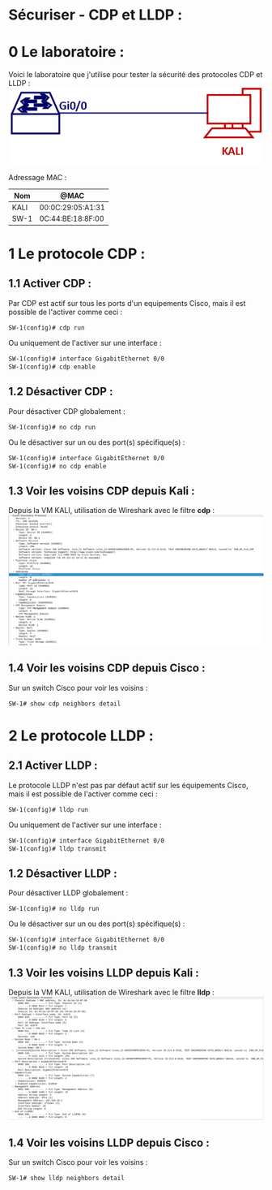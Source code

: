 # Sécuriser - CDP et LLDP :

# 0 Le laboratoire :
Voici le laboratoire que j'utilise pour tester la sécurité des protocoles CDP et LLDP :
![img](../images/CDP-LLDP/networkPlan.png)

Adressage MAC :

Nom | @MAC 
---|---
KALI | 00:0C:29:05:A1:31 |
SW-1 | 0C:44:BE:18:8F:00 |

# 1 Le protocole CDP :
## 1.1 Activer CDP :
Par CDP est actif sur tous les ports d'un equipements Cisco, mais il est possible de l'activer comme ceci :
````text
SW-1(config)# cdp run
````

Ou uniquement de l'activer sur une interface :
````text
SW-1(config)# interface GigabitEthernet 0/0
SW-1(config)# cdp enable
````

## 1.2 Désactiver CDP :
Pour désactiver CDP globalement :
````text
SW-1(config)# no cdp run
````

Ou le désactiver sur un ou des port(s) spécifique(s) :
````text
SW-1(config)# interface GigabitEthernet 0/0
SW-1(config)# no cdp enable
````

## 1.3 Voir les voisins CDP depuis Kali :
Depuis la VM KALI, utilisation de  Wireshark avec le filtre **cdp** :
![img](../images/CDP-LLDP/cdp.png)

## 1.4 Voir les voisins CDP depuis Cisco :
Sur un switch Cisco pour voir les voisins :
````text
SW-1# show cdp neighbors detail
````

# 2 Le protocole LLDP :
## 2.1 Activer LLDP :
Le protocole LLDP n'est pas par défaut actif sur les équipements Cisco, mais il est possible de l'activer comme ceci :
````text
SW-1(config)# lldp run
````

Ou uniquement de l'activer sur une interface :
````text
SW-1(config)# interface GigabitEthernet 0/0
SW-1(config)# lldp transmit
````

## 1.2 Désactiver LLDP :
Pour désactiver LLDP globalement :
````text
SW-1(config)# no lldp run
````

Ou le désactiver sur un ou des port(s) spécifique(s) :
````text
SW-1(config)# interface GigabitEthernet 0/0
SW-1(config)# no lldp transmit
````

## 1.3 Voir les voisins LLDP depuis Kali :
Depuis la VM KALI, utilisation de  Wireshark avec le filtre **lldp** :
![img](../images/CDP-LLDP/lldp.png)

## 1.4 Voir les voisins LLDP depuis Cisco :
Sur un switch Cisco pour voir les voisins :
````text
SW-1# show lldp neighbors detail
````